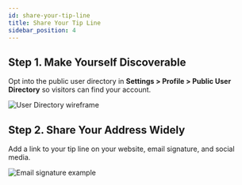 ```yaml
---
id: share-your-tip-line
title: Share Your Tip Line
sidebar_position: 4
---
```


## Step 1. Make Yourself Discoverable

Opt into the public user directory in **Settings > Profile > Public User Directory** so visitors can find your account.

![User Directory wireframe](https://hushline.app/assets/img/docs/directory.webp)

## Step 2. Share Your Address Widely

Add a link to your tip line on your website, email signature, and social media.

![Email signature example](https://hushline.app/assets/img/docs/email-signature.webp)
